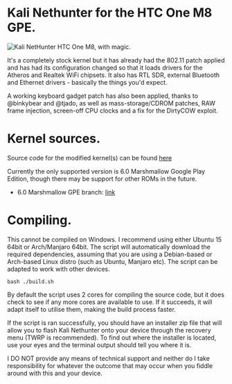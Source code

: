 # Kali Nethunter for the HTC One M8 GPE.
![Kali NetHunter](https://gitlab.com/kalilinux/nethunter/build-scripts/kali-nethunter-project/raw/master/images/nethunter-git-logo.png)
HTC One M8, with magic.

It's a completely stock kernel but it has already had the 802.11 patch applied and has had its configuration changed so that it loads drivers for the Atheros and Realtek WiFi chipsets. It also has RTL SDR, external Bluetooth and Ethernet drivers - basically the things you'd expect.

A working keyboard gadget patch has also been applied, thanks to @binkybear and @tjado, as well as mass-storage/CDROM patches, RAW frame injection, screen-off CPU clocks and a fix for the DirtyCOW exploit.

# Kernel sources.

Source code for the modified kernel(s) can be found [here](https://github.com/lavanoid/android_kernel_htc_m8gpe)

Currently the only supported version is 6.0 Marshmallow Google Play Edition, though there may be support for other ROMs in the future.

* 6.0 Marshmallow GPE branch: [link](https://github.com/lavanoid/android_kernel_htc_m8gpe/tree/android-6.0)

# Compiling.

This cannot be compiled on Windows. I recommend using either Ubuntu 15 64bit or Arch/Manjaro 64bit. The script will automatically download the required dependencies, assuming that you are using a Debian-based or Arch-based Linux distro (such as Ubuntu, Manjaro etc). The script can be adapted to work with other devices.

    bash ./build.sh

By default the script uses 2 cores for compiling the source code, but it does check to see if any more cores are available to use. If it succeeds, it will adapt itself to utilise them, making the build process faster.

If the script is ran successfully, you should have an installer zip file that will allow you to flash Kali Nethunter onto your device through the recovery menu (TWRP is recommended). To find out where the installer is located, use your eyes and the terminal output should tell you where it is.

 I DO NOT provide any means of technical support and neither do I take responsibility for whatever the outcome that may occur when you fiddle around with this and your device.
